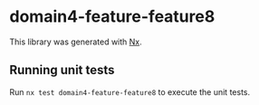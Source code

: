 # domain4-feature-feature8

This library was generated with [Nx](https://nx.dev).

## Running unit tests

Run `nx test domain4-feature-feature8` to execute the unit tests.
